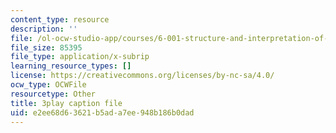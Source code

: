 ```yaml
---
content_type: resource
description: ''
file: /ol-ocw-studio-app/courses/6-001-structure-and-interpretation-of-computer-programs-spring-2005/e2ee68d63621b5ada7ee948b186b0dad_qp05AtXbOP0.srt
file_size: 85395
file_type: application/x-subrip
learning_resource_types: []
license: https://creativecommons.org/licenses/by-nc-sa/4.0/
ocw_type: OCWFile
resourcetype: Other
title: 3play caption file
uid: e2ee68d6-3621-b5ad-a7ee-948b186b0dad
---
```

